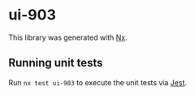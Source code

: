 # ui-903

This library was generated with [Nx](https://nx.dev).

## Running unit tests

Run `nx test ui-903` to execute the unit tests via [Jest](https://jestjs.io).
